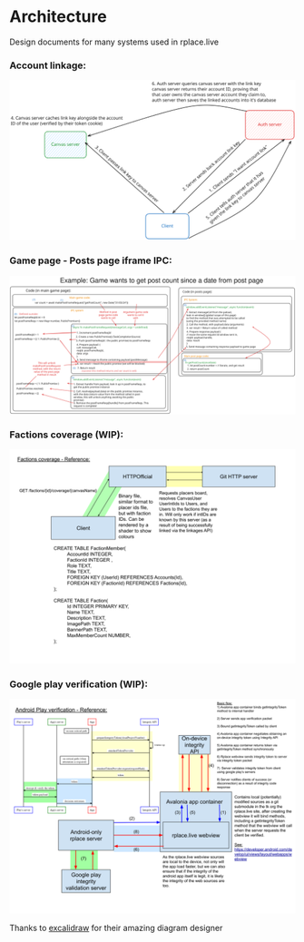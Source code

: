 # Architecture
Design documents for many systems used in rplace.live

### Account linkage:
![Account linkage](./account-linkage.svg)

### Game page - Posts page iframe IPC:
![Game-Posts IPC](./game-posts-ipc.svg)

### Factions coverage (WIP):
![Factions coverage](./factions-coverage.svg)

### Google play verification (WIP):
![Google play verification](./google-play-verification.svg)

Thanks to [excalidraw](https://excalidraw.com/) for their amazing diagram designer